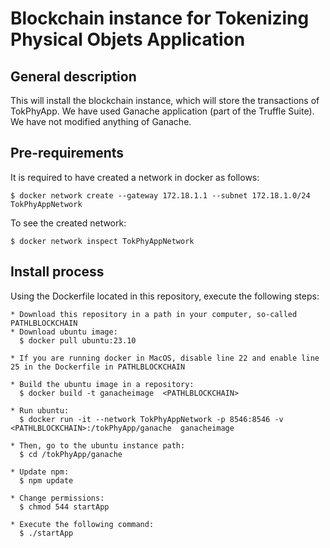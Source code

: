 # Blockchain instance for Tokenizing Physical Objets Application
## General description
  This will install the blockchain instance, which will store the transactions of TokPhyApp. We have used Ganache application (part of the Truffle Suite). We have not modified anything of Ganache.

## Pre-requirements
  It is required to have created a network in docker as follows:

    $ docker network create --gateway 172.18.1.1 --subnet 172.18.1.0/24 TokPhyAppNetwork
  
  To see the created network:    

    $ docker network inspect TokPhyAppNetwork
 
## Install process
  Using the Dockerfile located in this repository, execute the following steps:

    * Download this repository in a path in your computer, so-called PATHLBLOCKCHAIN
    * Download ubuntu image:
      $ docker pull ubuntu:23.10
    
    * If you are running docker in MacOS, disable line 22 and enable line 25 in the Dockerfile in PATHLBLOCKCHAIN

    * Build the ubuntu image in a repository:
      $ docker build -t ganacheimage  <PATHLBLOCKCHAIN>

    * Run ubuntu: 
      $ docker run -it --network TokPhyAppNetwork -p 8546:8546 -v <PATHLBLOCKCHAIN>:/tokPhyApp/ganache  ganacheimage

    * Then, go to the ubuntu instance path:
      $ cd /tokPhyApp/ganache

    * Update npm:
      $ npm update

    * Change permissions:
      $ chmod 544 startApp

    * Execute the following command:
      $ ./startApp
